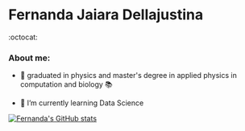 # Fernanda Jaiara Dellajustina

:octocat:

### About me:

- :microscope: graduated in physics and master's degree in applied physics in computation and biology :books:

- 🌱 I’m currently learning Data Science


[![Fernanda's GitHub stats](https://github-readme-stats.vercel.app/api?username=fdellajustina)](https://github.com/anuraghazra/github-readme-stats)

